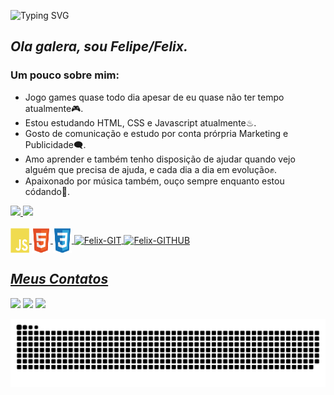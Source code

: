 <img
     src="https://readme-typing-svg.herokuapp.com?lines=Sejam+bem+vindos+ao+meu+perfil+😁"
            alt="Typing SVG"/> 
 
 ## _Ola galera, sou Felipe/Felix._
 ### Um pouco sobre mim:

- Jogo games quase todo dia apesar de eu quase não ter tempo atualmente🎮.
- Estou estudando HTML, CSS e Javascript atualmente♨.
- Gosto de comunicação e estudo por conta prórpria Marketing e Publicidade🗨.  
- Amo aprender e também tenho disposição de ajudar quando vejo alguém que precisa de ajuda, e cada dia a dia em evolução✊.
- Apaixonado por música também, ouço sempre enquanto estou códando🎵.

<div>
  <a href = "https://github.com/FelipePereiraFelix">
  <img height="180em" src="https://github-readme-stats.vercel.app/api?username=FelipePereiraFelix&show_icons=true&theme=algolia&include_all_commits=true&count_private=true">   
  <img height="180em" src="https://github-readme-stats.vercel.app/api/top-langs/?username=FelipePereiraFelix&layout=compact&theme=algolia">  
    </div>
  
  <div style="display: inline_block"><br>
    <img align="center" alt="Felix-JS" height="40" width="30" src= "https://raw.githubusercontent.com/devicons/devicon/master/icons/javascript/javascript-plain.svg">
    <img align="center" alt="Felix-HTML" height="40" width="30" src="https://raw.githubusercontent.com/devicons/devicon/master/icons/html5/html5-original.svg">
    <img align="center" alt="Felix-CSS" height="40" width="30" src="https://raw.githubusercontent.com/devicons/devicon/master/icons/css3/css3-original.svg">
    <img align="center" alt="Felix-GIT" height="40" width="30" src="https://raw.githubusercontent.com/jmnote/z-icons/master/svg/git.svg">
    <img align="center" alt="Felix-GITHUB" height="40" width="30" src="https://raw.githubusercontent.com/jmnote/z-icons/master/svg/github.svg">
  </div>
  
  ## _Meus Contatos_
  <div>
    <a href="https://www.linkedin.com/in/felipe-pereira-b257b91a6"  target="_blank"><img src="https://img.shields.io/badge/-LinkedIn-%230077B5?style=for-the-badge&logo=linkedin&logoColor=white" target="_blank"></a>
    <a href="https://account.microsoft.com/profile/?refd=outlook.live.com" target="_blank"><img src="https://img.shields.io/badge/Microsoft_Outlook-0078D4?style=for-the-badge&logo=microsoft-outlook&logoColor=white" target="_blank"></a>
    <a href="https://github.com/FelipePereiraFelix" target="_blank"><img src="https://img.shields.io/badge/GitHub-100000?style=for-the-badge&logo=github&logoColor=white" target="_blank"></a>
  
![Snake animation](https://github.com/FelipePereiraFelix/FelipePereiraFelix/blob/output/github-contribution-grid-snake.svg)
    
</div>
